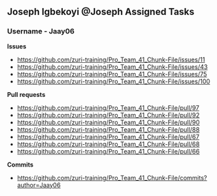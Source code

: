## Joseph Igbekoyi @Joseph Assigned Tasks
### Username - Jaay06

**Issues**
 - https://github.com/zuri-training/Pro_Team_41_Chunk-File/issues/11
 - https://github.com/zuri-training/Pro_Team_41_Chunk-File/issues/43
 - https://github.com/zuri-training/Pro_Team_41_Chunk-File/issues/75
 - https://github.com/zuri-training/Pro_Team_41_Chunk-File/issues/100



**Pull requests**
  - https://github.com/zuri-training/Pro_Team_41_Chunk-File/pull/97
  - https://github.com/zuri-training/Pro_Team_41_Chunk-File/pull/92
  - https://github.com/zuri-training/Pro_Team_41_Chunk-File/pull/90
  - https://github.com/zuri-training/Pro_Team_41_Chunk-File/pull/88
  - https://github.com/zuri-training/Pro_Team_41_Chunk-File/pull/67
  - https://github.com/zuri-training/Pro_Team_41_Chunk-File/pull/68
  - https://github.com/zuri-training/Pro_Team_41_Chunk-File/pull/66

**Commits**
- https://github.com/zuri-training/Pro_Team_41_Chunk-File/commits?author=Jaay06
